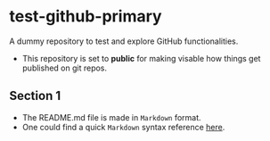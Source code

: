 # test-github-primary
A dummy repository to test and explore GitHub functionalities.
- This repository is set to **public** for making visable how things get published on git repos.

## Section 1
- The README.md file is made in `Markdown` format. 
- One could find a quick `Markdown` syntax reference [here](https://www.markdownguide.org/cheat-sheet/).  
